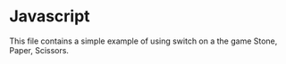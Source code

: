 # Javascript
This file contains a simple example of using switch on a the game Stone, Paper, Scissors.
